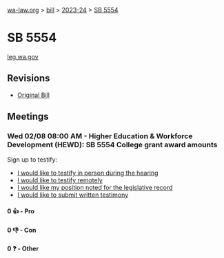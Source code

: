 [wa-law.org](/) > [bill](/bill/) > [2023-24](/bill/2023-24/) > [SB 5554](/bill/2023-24/sb/5554/)

# SB 5554
[leg.wa.gov](https://app.leg.wa.gov/billsummary?BillNumber=5554&Year=2023&Initiative=false)

## Revisions
* [Original Bill](1/)

## Meetings
### Wed 02/08 08:00 AM - Higher Education & Workforce Development (HEWD): SB 5554 College grant award amounts
Sign up to testify:
* [I would like to testify in person during the hearing](https://app.leg.wa.gov/csi/Testifier/Add?chamber=House&mId=30703&aId=150994&caId=21102&tId=1)
* [I would like to testify remotely](https://app.leg.wa.gov/csi/Testifier/Add?chamber=House&mId=30703&aId=150994&caId=21102&tId=2)
* [I would like my position noted for the legislative record](https://app.leg.wa.gov/csi/Testifier/Add?chamber=House&mId=30703&aId=150994&caId=21102&tId=3)
* [I would like to submit written testimony](https://app.leg.wa.gov/csi/Testifier/Add?chamber=House&mId=30703&aId=150994&caId=21102&tId=4)

#### 0 👍 - Pro

#### 0 👎 - Con

#### 0 ❓ - Other
